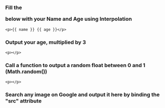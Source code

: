 ### Fill the <p> below with your Name and Age using Interpolation
`<p>{{ name }} {{ age }}</p>`

### Output your age, multiplied by 3
`<p></p>`

### Call a function to output a random float between 0 and 1 (Math.random())
`<p></p>`

### Search any image on Google and output it here by binding the "src" attribute

